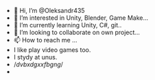 - 👋 Hi, I’m @Oleksandr435
- 👀 I’m interested in Unity, Blender, Game Make...
- 🌱 I’m currently learning Unity, C#, git..
- 💞️ I’m looking to collaborate on own project...
- 📫 How to reach me ...
- I like play video games too.
- I stydy at unus.
- /*dvbxdgxxfbgng*/
- 

<!---
Oleksandr435/Oleksandr435 is a ✨ special ✨ repository because its `README.md` (this file) appears on your GitHub profile.
You can click the Preview link to take a look at your changes.
--->
